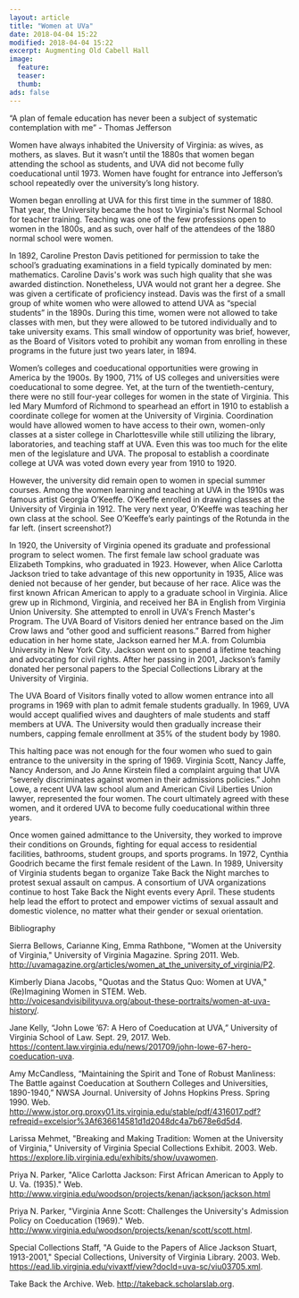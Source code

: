 ```yaml
---
layout: article
title: "Women at UVa"
date: 2018-04-04 15:22
modified: 2018-04-04 15:22
excerpt: Augmenting Old Cabell Hall
image:
  feature:
  teaser:
  thumb:
ads: false
---
```


“A plan of female education has never been a subject of systematic contemplation with me” - Thomas Jefferson

Women have always inhabited the University of Virginia: as wives, as mothers, as slaves. But it wasn’t until the 1880s that women began attending the school as students, and UVA did not become fully coeducational until 1973. Women have fought for entrance into Jefferson’s school repeatedly over the university’s long history.

Women began enrolling at UVA for this first time in the summer of 1880. That year, the University became the host to Virginia's first Normal School for teacher training. Teaching was one of the few professions open to women in the 1800s, and as such, over half of the attendees of the 1880 normal school were women.

In 1892, Caroline Preston Davis petitioned for permission to take the school’s graduating examinations in a field typically dominated by men: mathematics. Caroline Davis's work was such high quality that she was awarded distinction. Nonetheless, UVA would not grant her a degree. She was given a certificate of proficiency instead. Davis was the first of a small group of white women who were allowed to attend UVA as “special students” in the 1890s. During this time, women were not allowed to take classes with men, but they were allowed to be tutored individually and to take university exams. This small window of opportunity was brief, however, as the Board of Visitors voted to prohibit any woman from enrolling in these programs in the future just two years later, in 1894.

Women’s colleges and coeducational opportunities were growing in America by the 1900s. By 1900, 71% of US colleges and universities were coeducational to some degree. Yet, at the turn of the twentieth-century, there were no still four-year colleges for women in the state of Virginia. This led Mary Mumford of Richmond to spearhead an effort in 1910 to establish a coordinate college for women at the University of Virginia. Coordination would have allowed women to have access to their own, women-only classes at a sister college in Charlottesville while still utilizing the library, laboratories, and teaching staff at UVA. Even this was too much for the elite men of the legislature and UVA. The proposal to establish a coordinate college at UVA was voted down every year from 1910 to 1920.

However, the university did remain open to women in special summer courses. Among the women learning and teaching at UVA in the 1910s was famous artist Georgia O’Keeffe. O’Keeffe enrolled in drawing classes at the University of Virginia in 1912. The very next year, O’Keeffe was teaching her own class at the school. See O’Keeffe’s early paintings of the Rotunda in the far left. (insert screenshot?)

In 1920, the University of Virginia opened its graduate and professional program to select women. The first female law school graduate was Elizabeth Tompkins, who graduated in 1923. However, when Alice Carlotta Jackson tried to take advantage of this new opportunity in 1935, Alice was denied not because of her gender, but because of her race. Alice was the first known African American to apply to a graduate school in Virginia. Alice grew up in Richmond, Virginia, and received her BA in English from Virginia Union University. She attempted to enroll in UVA's French Master's Program. The UVA Board of Visitors denied her entrance based on the Jim Crow laws and “other good and sufficient reasons.” Barred from higher education in her home state, Jackson earned her M.A. from Columbia University in New York City. Jackson went on to spend a lifetime teaching and advocating for civil rights. After her passing in 2001, Jackson’s family donated her personal papers to the Special Collections Library at the University of Virginia.

The UVA Board of Visitors finally voted to allow women entrance into all programs in 1969 with plan to admit female students gradually. In 1969, UVA would accept qualified wives and daughters of male students and staff members at UVA. The University would then gradually increase their numbers, capping female enrollment at 35% of the student body by 1980.

This halting pace was not enough for the four women who sued to gain entrance to the university in the spring of 1969. Virginia Scott, Nancy Jaffe, Nancy Anderson, and Jo Anne Kirstein filed a complaint arguing that UVA “severely discriminates against women in their admissions policies.” John Lowe, a recent UVA law school alum and American Civil Liberties Union lawyer, represented the four women. The court ultimately agreed with these women, and it ordered UVA to become fully coeducational within three years.

Once women gained admittance to the University, they worked to improve their conditions on Grounds, fighting for equal access to residential facilities, bathrooms, student groups, and sports programs. In 1972, Cynthia Goodrich became the first female resident of the Lawn. In 1989, University of Virginia students began to organize Take Back the Night marches to protest sexual assault on campus. A consortium of UVA organizations continue to host Take Back the Night events every April. These students help lead the effort to protect and empower victims of sexual assault and domestic violence, no matter what their gender or sexual orientation.

Bibliography

Sierra Bellows, Carianne King, Emma Rathbone, "Women at the University of Virginia," University of Virginia Magazine. Spring 2011. Web. <http://uvamagazine.org/articles/women_at_the_university_of_virginia/P2>.

Kimberly Diana Jacobs, "Quotas and the Status Quo: Women at UVA," (Re)Imagining Women in STEM. Web. <http://voicesandvisibilityuva.org/about-these-portraits/women-at-uva-history/>.

Jane Kelly, “John Lowe ’67: A Hero of Coeducation at UVA,” University of Virginia School of Law. Sept. 29, 2017. Web. <https://content.law.virginia.edu/news/201709/john-lowe-67-hero-coeducation-uva>.

Amy McCandless, “Maintaining the Spirit and Tone of Robust Manliness: The Battle against Coeducation at Southern Colleges and Universities, 1890-1940,” NWSA Journal. University of Johns Hopkins Press. Spring 1990. Web. <http://www.jstor.org.proxy01.its.virginia.edu/stable/pdf/4316017.pdf?refreqid=excelsior%3Af636614581d1d2048dc4a7b678e6d5d4>.

Larissa Mehmet, "Breaking and Making Tradition: Women at the University of Virginia," University of Virginia Special Collections Exhibit. 2003. Web. <https://explore.lib.virginia.edu/exhibits/show/uvawomen>.

Priya N. Parker, "Alice Carlotta Jackson: First African American to Apply to U. Va. (1935)." Web. <http://www.virginia.edu/woodson/projects/kenan/jackson/jackson.html>

Priya N. Parker, "Virginia Anne Scott: Challenges the University's Admission Policy on Coeducation (1969)." Web. <http://www.virginia.edu/woodson/projects/kenan/scott/scott.html>.

Special Collections Staff, "A Guide to the Papers of Alice Jackson Stuart, 1913-2001," Special Collections, University of Virginia Library. 2003. Web. <https://ead.lib.virginia.edu/vivaxtf/view?docId=uva-sc/viu03705.xml>.

Take Back the Archive. Web. <http://takeback.scholarslab.org>.
